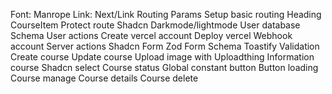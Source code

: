 Font: Manrope
Link: Next/Link
Routing
Params
Setup basic routing
Heading
CourseItem
Protect route
Shadcn
Darkmode/lightmode
User database
Schema
User actions
Create vercel account
Deploy vercel
Webhook account
Server actions
Shadcn Form
Zod
Form Schema
Toastify
Validation
Create course
Update course
Upload image with Uploadthing
Information course
Shadcn select
Course status
Global constant button
Button loading
Course manage
Course details
Course delete
